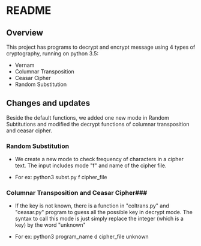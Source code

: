 # README #

## Overview ##
This project has programs to decrypt and encrypt message using 4 types of cryptography, running on python 3.5:

* Vernam
* Columnar Transposition
* Ceasar Cipher
* Random Substitution

## Changes and updates ##
Beside the default functions, we added one new mode in Random Subtitutions and modified the decrypt functions of columnar transposition and ceasar cipher.

### Random Substitution ###
* We create a new mode to check frequency of characters in a cipher text. The input includes mode "f" and name of the cipher file.

* For ex: python3 subst.py f cipher_file

### Columnar Transposition and Ceasar Cipher###
* If the key is not known, there is a function in "coltrans.py" and "ceasar.py" program to guess all the possible key in decrypt mode. The syntax to call this mode is just simply replace the integer (which is a key) by the word "unknown"

* For ex: python3 program_name d cipher_file unknown